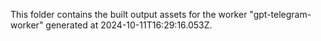 This folder contains the built output assets for the worker "gpt-telegram-worker" generated at 2024-10-11T16:29:16.053Z.